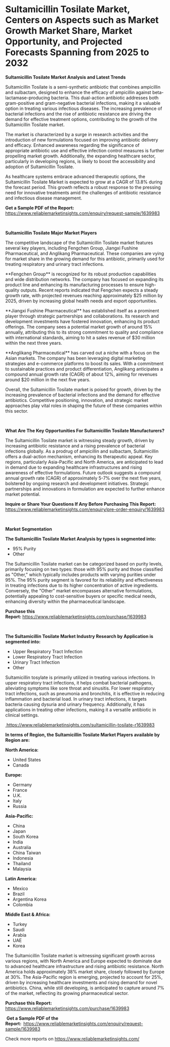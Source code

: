 <p><h1>Sultamicillin Tosilate Market, Centers on Aspects such as Market Growth Market Share, Market Opportunity, and Projected Forecasts Spanning from 2025 to 2032</h1></p><p><strong>Sultamicillin Tosilate Market Analysis and Latest Trends</strong></p>
<p><p>Sultamicillin Tosilate is a semi-synthetic antibiotic that combines ampicillin and sulbactam, designed to enhance the efficacy of ampicillin against beta-lactamase-producing bacteria. This dual-action antibiotic addresses both gram-positive and gram-negative bacterial infections, making it a valuable option in treating various infectious diseases. The increasing prevalence of bacterial infections and the rise of antibiotic resistance are driving the demand for effective treatment options, contributing to the growth of the Sultamicillin Tosilate market.</p><p>The market is characterized by a surge in research activities and the introduction of new formulations focused on improving antibiotic delivery and efficacy. Enhanced awareness regarding the significance of appropriate antibiotic use and effective infection control measures is further propelling market growth. Additionally, the expanding healthcare sector, particularly in developing regions, is likely to boost the accessibility and adoption of Sultamicillin Tosilate.</p><p>As healthcare systems embrace advanced therapeutic options, the Sultamicillin Tosilate Market is expected to grow at a CAGR of 13.8% during the forecast period. This growth reflects a robust response to the pressing need for innovative treatments amid the challenges of antibiotic resistance and infectious disease management.</p></p>
<p><strong>Get a Sample PDF of the Report:&nbsp;</strong> <a href="https://www.reliablemarketinsights.com/enquiry/request-sample/1639983?utm_campaign=2013&utm_medium=2&utm_source=Github&utm_content=ia&utm_term=02042025&utm_id=sultamicillin-tosilate">https://www.reliablemarketinsights.com/enquiry/request-sample/1639983</a></p>
<p>&nbsp;</p>
<p><strong>Sultamicillin Tosilate Major Market Players</strong></p>
<p><p>The competitive landscape of the Sultamicillin Tosilate market features several key players, including Fengchen Group, Jiangxi Fushine Pharmaceutical, and Anglikang Pharmaceutical. These companies are vying for market share in the growing demand for this antibiotic, primarily used for treating respiratory and urinary tract infections.</p><p>**Fengchen Group** is recognized for its robust production capabilities and wide distribution networks. The company has focused on expanding its product line and enhancing its manufacturing processes to ensure high-quality outputs. Recent reports indicated that Fengchen expects a steady growth rate, with projected revenues reaching approximately $25 million by 2025, driven by increasing global health needs and export opportunities.</p><p>**Jiangxi Fushine Pharmaceutical** has established itself as a prominent player through strategic partnerships and collaborations. Its research and development investments have fostered innovation, enhancing its product offerings. The company sees a potential market growth of around 15% annually, attributing this to its strong commitment to quality and compliance with international standards, aiming to hit a sales revenue of $30 million within the next three years.</p><p>**Anglikang Pharmaceutical** has carved out a niche with a focus on the Asian markets. The company has been leveraging digital marketing strategies and e-commerce platforms to boost its sales. With a commitment to sustainable practices and product differentiation, Anglikang anticipates a compound annual growth rate (CAGR) of about 12%, aiming for revenues around $20 million in the next five years.</p><p>Overall, the Sultamicillin Tosilate market is poised for growth, driven by the increasing prevalence of bacterial infections and the demand for effective antibiotics. Competitive positioning, innovation, and strategic market approaches play vital roles in shaping the future of these companies within this sector.</p></p>
<p>&nbsp;</p>
<p><strong>What Are The Key Opportunities For Sultamicillin Tosilate Manufacturers?</strong></p>
<p><p>The Sultamicillin Tosilate market is witnessing steady growth, driven by increasing antibiotic resistance and a rising prevalence of bacterial infections globally. As a prodrug of ampicillin and sulbactam, Sultamicillin offers a dual-action mechanism, enhancing its therapeutic appeal. Key regions, particularly Asia-Pacific and North America, are anticipated to lead in demand due to expanding healthcare infrastructures and rising awareness of effective formulations. Future outlook suggests a compound annual growth rate (CAGR) of approximately 5-7% over the next five years, bolstered by ongoing research and development initiatives. Strategic partnerships and innovations in formulation are expected to further enhance market potential.</p></p>
<p><strong>Inquire or Share Your Questions If Any Before Purchasing This Report:</strong> <a href="https://www.reliablemarketinsights.com/enquiry/pre-order-enquiry/1639983?utm_campaign=2013&utm_medium=2&utm_source=Github&utm_content=ia&utm_term=02042025&utm_id=sultamicillin-tosilate">https://www.reliablemarketinsights.com/enquiry/pre-order-enquiry/1639983</a></p>
<p>&nbsp;</p>
<p><strong>Market Segmentation</strong></p>
<p><strong>The Sultamicillin Tosilate Market Analysis by types is segmented into:</strong></p>
<p><ul><li>95% Purity</li><li>Other</li></ul></p>
<p><p>The Sultamicillin Tosilate market can be categorized based on purity levels, primarily focusing on two types: those with 95% purity and those classified as "Other," which typically includes products with varying purities under 95%. The 95% purity segment is favored for its reliability and effectiveness in treating infections due to its higher concentration of active ingredients. Conversely, the "Other" market encompasses alternative formulations, potentially appealing to cost-sensitive buyers or specific medical needs, enhancing diversity within the pharmaceutical landscape.</p></p>
<p><strong>Purchase this Report:&nbsp;</strong><a href="https://www.reliablemarketinsights.com/purchase/1639983?utm_campaign=2013&utm_medium=2&utm_source=Github&utm_content=ia&utm_term=02042025&utm_id=sultamicillin-tosilate">https://www.reliablemarketinsights.com/purchase/1639983</a></p>
<p>&nbsp;</p>
<p><strong>The Sultamicillin Tosilate Market Industry Research by Application is segmented into:</strong></p>
<p><ul><li>Upper Respiratory Tract Infection</li><li>Lower Respiratory Tract Infection</li><li>Urinary Tract Infection</li><li>Other</li></ul></p>
<p><p>Sultamicillin tosylate is primarily utilized in treating various infections. In upper respiratory tract infections, it helps combat bacterial pathogens, alleviating symptoms like sore throat and sinusitis. For lower respiratory tract infections, such as pneumonia and bronchitis, it is effective in reducing inflammation and bacterial load. In urinary tract infections, it targets bacteria causing dysuria and urinary frequency. Additionally, it has applications in treating other infections, making it a versatile antibiotic in clinical settings.</p></p>
<p><a href="https://www.reliablemarketinsights.com/sultamicillin-tosilate-r1639983?utm_campaign=2013&utm_medium=2&utm_source=Github&utm_content=ia&utm_term=02042025&utm_id=sultamicillin-tosilate">&nbsp;https://www.reliablemarketinsights.com/sultamicillin-tosilate-r1639983</a></p>
<p><strong>In terms of Region, the Sultamicillin Tosilate Market Players available by Region are:</strong></p>
<p>
    <p> <strong> North America: </strong>
        <ul>
            <li>United States</li>
            <li>Canada</li>
        </ul>
        </p> 
    <p> <strong> Europe: </strong>
        <ul>
            <li>Germany</li>
            <li>France</li>
            <li>U.K.</li>
            <li>Italy</li>
            <li>Russia</li>
        </ul>
        </p> 
    <p> <strong> Asia-Pacific: </strong>
        <ul>
            <li>China</li>
            <li>Japan</li>
            <li>South Korea</li>
            <li>India</li>
            <li>Australia</li>
            <li>China Taiwan</li>
            <li>Indonesia</li>
            <li>Thailand</li>
            <li>Malaysia</li>
        </ul>
        </p> 
    <p> <strong> Latin America: </strong>
        <ul>
            <li>Mexico</li>
            <li>Brazil</li>
            <li>Argentina Korea</li>
            <li>Colombia</li>
        </ul>
        </p> 
    <p> <strong> Middle East & Africa: </strong>
        <ul>
            <li>Turkey</li>
            <li>Saudi</li>
            <li>Arabia</li>
            <li>UAE</li>
            <li>Korea</li>
        </ul>
    </p>
    </p>
<p><p>The Sultamicillin Tosilate market is witnessing significant growth across various regions, with North America and Europe expected to dominate due to advanced healthcare infrastructure and rising antibiotic resistance. North America holds approximately 38% market share, closely followed by Europe at 30%. The Asia-Pacific region is emerging, projected to account for 25%, driven by increasing healthcare investments and rising demand for novel antibiotics. China, while still developing, is anticipated to capture around 7% of the market, reflecting its growing pharmaceutical sector.</p></p>
<p><strong>Purchase this Report: </strong><a href="https://www.reliablemarketinsights.com/purchase/1639983?utm_campaign=2013&utm_medium=2&utm_source=Github&utm_content=ia&utm_term=02042025&utm_id=sultamicillin-tosilate">https://www.reliablemarketinsights.com/purchase/1639983</a></p>
<p>&nbsp;<strong>Get a Sample PDF of the Report:&nbsp;&nbsp;</strong><a href="https://www.reliablemarketinsights.com/enquiry/request-sample/1639983?utm_campaign=2013&utm_medium=2&utm_source=Github&utm_content=ia&utm_term=02042025&utm_id=sultamicillin-tosilate">https://www.reliablemarketinsights.com/enquiry/request-sample/1639983</a></p>
<p><strong></strong></p>
<p>Check more reports on <a href="https://www.reliablemarketinsights.com/?utm_campaign=2013&utm_medium=2&utm_source=Github&utm_content=ia&utm_term=02042025&utm_id=sultamicillin-tosilate">https://www.reliablemarketinsights.com/</a></p>